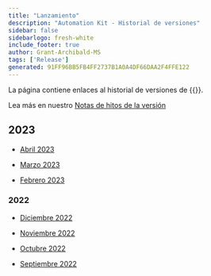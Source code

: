 ```yaml
---
title: "Lanzamiento"
description: "Automation Kit - Historial de versiones"
sidebar: false
sidebarlogo: fresh-white
include_footer: true
author: Grant-Archibald-MS
tags: ['Release']
generated: 91FF96BB5FB4FF2737B1A0A4DF66DAA2F4FFE122
---
```


La página contiene enlaces al historial de versiones de {{<product-name>}}.

Lea más en nuestro [Notas de hitos de la versión](/es/releases/milestones)

## 2023

- [Abril 2023](/es/releases/april-2023)

- [Marzo 2023](/es/releases/march-2023)

- [Febrero 2023](/es/releases/february-2023)

### 2022

- [Diciembre 2022](/es/releases/december-2022)

- [Noviembre 2022](/es/releases/november-2022)

- [Octubre 2022](/es/releases/october-2022)

- [Septiembre 2022](/es/releases/september-2022)
